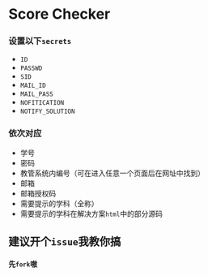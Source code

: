 # Score Checker

### 设置以下`secrets`
- `ID`
- `PASSWD`
- `SID`
- `MAIL_ID`
- `MAIL_PASS`
- `NOFITICATION`
- `NOTIFY_SOLUTION`

### 依次对应
- 学号
- 密码
- 教管系统内编号（可在进入任意一个页面后在网址中找到）
- 邮箱
- 邮箱授权码
- 需要提示的学科（全称）
- 需要提示的学科在解决方案`html`中的部分源码

## 建议开个`issue`我教你搞
#### 先`fork`嗷